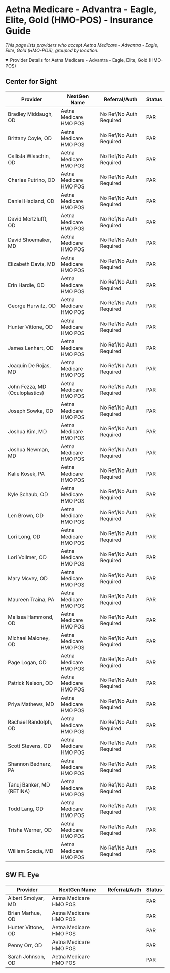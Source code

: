 # Aetna Medicare - Advantra - Eagle, Elite, Gold (HMO-POS) - Insurance Guide

*This page lists providers who accept Aetna Medicare - Advantra - Eagle, Elite, Gold (HMO-POS), grouped by location.*

<details open><summary>Provider Details for Aetna Medicare - Advantra - Eagle, Elite, Gold (HMO-POS)</summary>

## Center for Sight

| Provider | NextGen Name | Referral/Auth | Status |
|----------|-------------|--------------|--------|
| Bradley Middaugh, OD | Aetna Medicare HMO POS | No Ref/No Auth Required | PAR |
| Brittany Coyle, OD | Aetna Medicare HMO POS | No Ref/No Auth Required | PAR |
| Callista Wlaschin, OD | Aetna Medicare HMO POS | No Ref/No Auth Required | PAR |
| Charles Putrino, OD | Aetna Medicare HMO POS | No Ref/No Auth Required | PAR |
| Daniel Hadland, OD | Aetna Medicare HMO POS | No Ref/No Auth Required | PAR |
| David Mertzlufft, OD | Aetna Medicare HMO POS | No Ref/No Auth Required | PAR |
| David Shoemaker, MD | Aetna Medicare HMO POS | No Ref/No Auth Required | PAR |
| Elizabeth Davis, MD | Aetna Medicare HMO POS | No Ref/No Auth Required | PAR |
| Erin Hardie, OD | Aetna Medicare HMO POS | No Ref/No Auth Required | PAR |
| George Hurwitz, OD | Aetna Medicare HMO POS | No Ref/No Auth Required | PAR |
| Hunter Vittone, OD | Aetna Medicare HMO POS | No Ref/No Auth Required | PAR |
| James Lenhart, OD | Aetna Medicare HMO POS | No Ref/No Auth Required | PAR |
| Joaquin De Rojas, MD | Aetna Medicare HMO POS | No Ref/No Auth Required | PAR |
| John Fezza, MD (Oculoplastics) | Aetna Medicare HMO POS | No Ref/No Auth Required | PAR |
| Joseph Sowka, OD | Aetna Medicare HMO POS | No Ref/No Auth Required | PAR |
| Joshua Kim, MD | Aetna Medicare HMO POS | No Ref/No Auth Required | PAR |
| Joshua Newman, MD | Aetna Medicare HMO POS | No Ref/No Auth Required | PAR |
| Kalie Kosek, PA | Aetna Medicare HMO POS | No Ref/No Auth Required | PAR |
| Kyle Schaub, OD | Aetna Medicare HMO POS | No Ref/No Auth Required | PAR |
| Len Brown, OD | Aetna Medicare HMO POS | No Ref/No Auth Required | PAR |
| Lori Long, OD | Aetna Medicare HMO POS | No Ref/No Auth Required | PAR |
| Lori Vollmer, OD | Aetna Medicare HMO POS | No Ref/No Auth Required | PAR |
| Mary Mcvey, OD | Aetna Medicare HMO POS | No Ref/No Auth Required | PAR |
| Maureen Traina, PA | Aetna Medicare HMO POS | No Ref/No Auth Required | PAR |
| Melissa Hammond, OD | Aetna Medicare HMO POS | No Ref/No Auth Required | PAR |
| Michael Maloney, OD | Aetna Medicare HMO POS | No Ref/No Auth Required | PAR |
| Page Logan, OD | Aetna Medicare HMO POS | No Ref/No Auth Required | PAR |
| Patrick Nelson, OD | Aetna Medicare HMO POS | No Ref/No Auth Required | PAR |
| Priya Mathews, MD | Aetna Medicare HMO POS | No Ref/No Auth Required | PAR |
| Rachael Randolph, OD | Aetna Medicare HMO POS | No Ref/No Auth Required | PAR |
| Scott Stevens, OD | Aetna Medicare HMO POS | No Ref/No Auth Required | PAR |
| Shannon Bednarz, PA | Aetna Medicare HMO POS | No Ref/No Auth Required | PAR |
| Tanuj Banker, MD (RETINA) | Aetna Medicare HMO POS | No Ref/No Auth Required | PAR |
| Todd Lang, OD | Aetna Medicare HMO POS | No Ref/No Auth Required | PAR |
| Trisha Werner, OD | Aetna Medicare HMO POS | No Ref/No Auth Required | PAR |
| William Soscia, MD | Aetna Medicare HMO POS | No Ref/No Auth Required | PAR |

## SW FL Eye

| Provider | NextGen Name | Referral/Auth | Status |
|----------|-------------|--------------|--------|
| Albert Smolyar, MD | Aetna Medicare HMO POS |  | PAR |
| Brian Marhue, OD | Aetna Medicare HMO POS |  | PAR |
| Hunter Vittone, OD | Aetna Medicare HMO POS |  | PAR |
| Penny Orr, OD | Aetna Medicare HMO POS |  | PAR |
| Sarah Johnson, OD | Aetna Medicare HMO POS |  | PAR |

</details>


